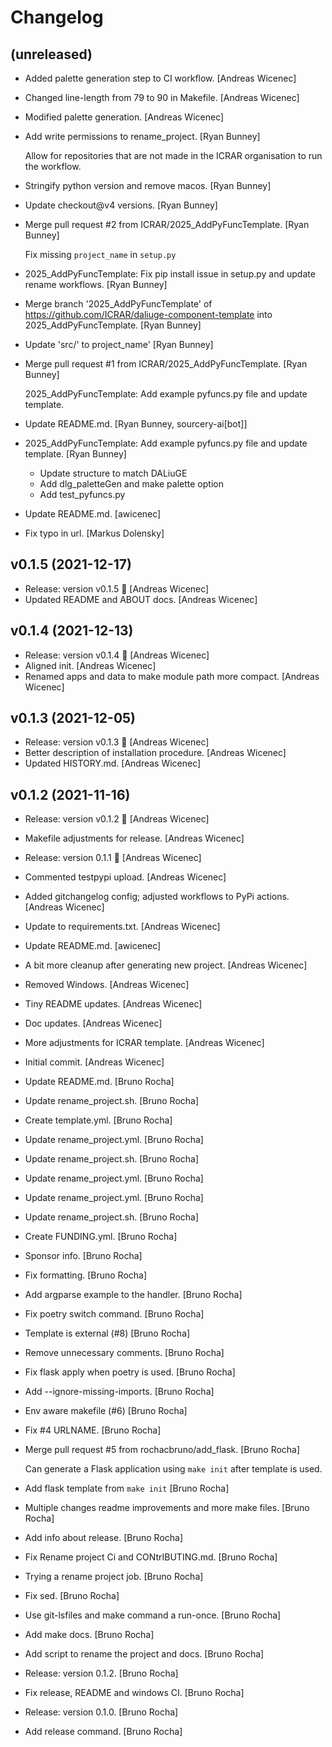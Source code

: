 Changelog
=========


(unreleased)
------------
- Added palette generation step to CI workflow. [Andreas Wicenec]
- Changed line-length from 79 to 90 in Makefile. [Andreas Wicenec]
- Modified palette generation. [Andreas Wicenec]
- Add write permissions to rename_project. [Ryan Bunney]

  Allow for repositories that are not made in the ICRAR organisation to run the workflow.
- Stringify python version and remove macos. [Ryan Bunney]
- Update checkout@v4 versions. [Ryan Bunney]
- Merge pull request #2 from ICRAR/2025_AddPyFuncTemplate. [Ryan Bunney]

  Fix missing `project_name` in `setup.py`
- 2025_AddPyFuncTemplate: Fix pip install issue in setup.py and update
  rename workflows. [Ryan Bunney]
- Merge branch '2025_AddPyFuncTemplate' of
  https://github.com/ICRAR/daliuge-component-template into
  2025_AddPyFuncTemplate. [Ryan Bunney]
- Update 'src/' to project_name' [Ryan Bunney]
- Merge pull request #1 from ICRAR/2025_AddPyFuncTemplate. [Ryan Bunney]

  2025_AddPyFuncTemplate: Add example pyfuncs.py file and update template.
- Update README.md. [Ryan Bunney, sourcery-ai[bot]]
- 2025_AddPyFuncTemplate: Add example pyfuncs.py file and update
  template. [Ryan Bunney]

  - Update structure to match DALiuGE
  - Add dlg_paletteGen and make palette option
  - Add test_pyfuncs.py
- Update README.md. [awicenec]
- Fix typo in url. [Markus Dolensky]


v0.1.5 (2021-12-17)
-------------------
- Release: version v0.1.5 🚀 [Andreas Wicenec]
- Updated README and ABOUT docs. [Andreas Wicenec]


v0.1.4 (2021-12-13)
-------------------
- Release: version v0.1.4 🚀 [Andreas Wicenec]
- Aligned init. [Andreas Wicenec]
- Renamed apps and data to make module path more compact. [Andreas
  Wicenec]


v0.1.3 (2021-12-05)
-------------------
- Release: version v0.1.3 🚀 [Andreas Wicenec]
- Better description of installation procedure. [Andreas Wicenec]
- Updated HISTORY.md. [Andreas Wicenec]


v0.1.2 (2021-11-16)
-------------------
- Release: version v0.1.2 🚀 [Andreas Wicenec]
- Makefile adjustments for release. [Andreas Wicenec]
- Release: version 0.1.1 🚀 [Andreas Wicenec]
- Commented testpypi upload. [Andreas Wicenec]
- Added gitchangelog config; adjusted workflows to PyPi actions.
  [Andreas Wicenec]
- Update to requirements.txt. [Andreas Wicenec]
- Update README.md. [awicenec]
- A bit more cleanup after generating new project. [Andreas Wicenec]
- Removed Windows. [Andreas Wicenec]
- Tiny README updates. [Andreas Wicenec]
- Doc updates. [Andreas Wicenec]
- More adjustments for ICRAR template. [Andreas Wicenec]
- Initial commit. [Andreas Wicenec]
- Update README.md. [Bruno Rocha]
- Update rename_project.sh. [Bruno Rocha]
- Create template.yml. [Bruno Rocha]
- Update rename_project.yml. [Bruno Rocha]
- Update rename_project.sh. [Bruno Rocha]
- Update rename_project.yml. [Bruno Rocha]
- Update rename_project.yml. [Bruno Rocha]
- Update rename_project.sh. [Bruno Rocha]
- Create FUNDING.yml. [Bruno Rocha]
- Sponsor info. [Bruno Rocha]
- Fix formatting. [Bruno Rocha]
- Add argparse example to the  handler. [Bruno Rocha]
- Fix poetry switch command. [Bruno Rocha]
- Template is external (#8) [Bruno Rocha]
- Remove unnecessary comments. [Bruno Rocha]
- Fix flask apply when poetry is used. [Bruno Rocha]
- Add --ignore-missing-imports. [Bruno Rocha]
- Env aware makefile (#6) [Bruno Rocha]
- Fix #4 URLNAME. [Bruno Rocha]
- Merge pull request #5 from rochacbruno/add_flask. [Bruno Rocha]

  Can generate a Flask application using `make init` after template is used.
- Add flask template from `make init` [Bruno Rocha]
- Multiple changes readme improvements and more make files. [Bruno
  Rocha]
- Add info about release. [Bruno Rocha]
- Fix Rename project Ci and CONtrIBUTING.md. [Bruno Rocha]
- Trying a rename project job. [Bruno Rocha]
- Fix sed. [Bruno Rocha]
- Use git-lsfiles and make command a run-once. [Bruno Rocha]
- Add make docs. [Bruno Rocha]
- Add script to rename the project and docs. [Bruno Rocha]
- Release: version 0.1.2. [Bruno Rocha]
- Fix release, README and windows CI. [Bruno Rocha]
- Release: version 0.1.0. [Bruno Rocha]
- Add release command. [Bruno Rocha]


